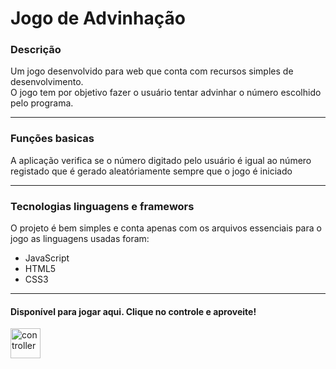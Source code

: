 # Jogo de Advinhação  
### Descrição  
Um jogo desenvolvido para web que conta com recursos simples de desenvolvimento.   
O jogo tem por objetivo fazer o usuário tentar advinhar o número escolhido pelo programa.  

---  
### Funções basicas
A aplicação verifica se o número digitado pelo usuário é igual ao número registado que é gerado aleatóriamente sempre que o jogo é iniciado

---
### Tecnologias linguagens e framewors
O projeto é bem simples e conta apenas com os arquivos essenciais para o jogo as linguagens usadas foram:  
+ JavaScript
+ HTML5
+ CSS3  

---
#### Disponível para jogar aqui. Clique no controle e aproveite!  
[<img width="48" height="48" src="https://img.icons8.com/color/48/controller.png" alt="controller"/>](https://jogo-de-advinha-xi.vercel.app/)
